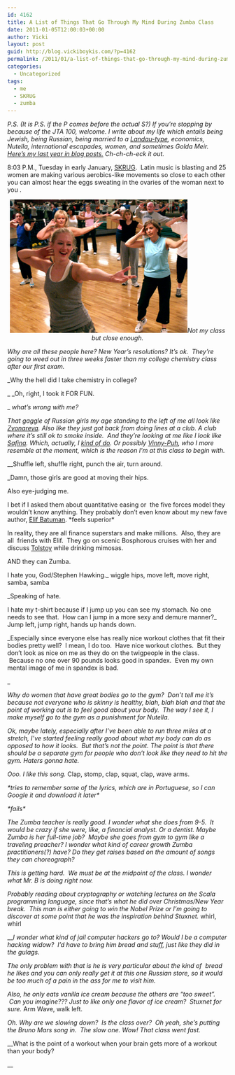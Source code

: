```yaml
---
id: 4162
title: A List of Things That Go Through My Mind During Zumba Class
date: 2011-01-05T12:00:03+00:00
author: Vicki
layout: post
guid: http://blog.vickiboykis.com/?p=4162
permalink: /2011/01/a-list-of-things-that-go-through-my-mind-during-zumba-class/
categories:
  - Uncategorized
tags:
  - me
  - SKRUG
  - zumba
---
```

_P.S. (It is P.S. if the P comes before the actual S?) If you&#8217;re stopping by because of the JTA 100, welcome. I write about my life which entails being Jewish, being Russian, being married to a [Landau-type](http://en.wikipedia.org/wiki/Lev_Landau), economics, Nutella, international escapades, women, and sometimes Golda Meir. [Here&#8217;s my last year in blog posts.](http://blog.vickiboykis.com/2010/12/30/2010-in-blog-posts/) Ch-ch-ch-eck it out._ 

8:03 P.M., Tuesday in early January, [SKRUG](http://blog.vickiboykis.com/2010/11/18/skrug/).  Latin music is blasting and 25 women are making various aerobics-like movements so close to each other you can almost hear the eggs sweating in the ovaries of the woman next to you .

<p style="text-align: center;">
  <a href="https://raw.githubusercontent.com/veekaybee/wlb/gh-pages/assets/images/2011/01/zumba.jpg"></a><a href="https://raw.githubusercontent.com/veekaybee/wlb/gh-pages/assets/images/2011/01/zumba2.jpg"><img class="aligncenter size-full wp-image-4170" title="zumba2" src="https://raw.githubusercontent.com/veekaybee/wlb/gh-pages/assets/images/2011/01/zumba2.jpg" alt="" width="406" height="305" /></a><em>Not my class but close enough. </em>
</p>

_Why are all these people here? New Year&#8217;s resolutions? It&#8217;s ok.  They&#8217;re going to weed out in three weeks faster than my college chemistry class after our first exam._ 

_Why the hell did I take chemistry in college?
  
_ _Oh, right, I took it FOR FUN.
  
_ _what&#8217;s wrong with me?_

_That gaggle of Russian girls my age standing to the left of me all look like [Zvonareva](http://en.wikipedia.org/wiki/Vera_Zvonareva). Also like they just got back from doing lines at a club. A club where it&#8217;s still ok to smoke inside.  And they&#8217;re looking at me like I look like [Safina](http://en.wikipedia.org/wiki/Dinara_Safina). Which, actually, I [kind of do](https://raw.githubusercontent.com/veekaybee/wlb/gh-pages/assets/images/2010/11/Photo-on-2010-11-19-at-06.28-2.jpg). Or possibly [Vinny-Puh](http://grainedit.com/2008/07/10/vinni-puh-video-the-russian-winnie-the-pooh/), who I more resemble at the moment, which is the reason I&#8217;m at this class to begin with._ 

 __Shuffle left, shuffle right, punch the air, turn around.

_Damn, those girls are good at moving their hips.
  
Also eye-judging me.
  
I bet if I asked them about quantitative easing or  the five forces model they wouldn&#8217;t know anything. They probably don&#8217;t even know about my new fave author, [Elif Batuman](http://www.elifbatuman.net/). \*feels superior\*
  
In reality, they are all finance superstars and make millions.  Also, they are all  friends with Elif.  They go on scenic Bosphorous cruises with her and discuss [Tolstoy](http://www.nytimes.com/roomfordebate/2010/12/27/why-do-we-need-to-predict-the-future/the-goal-of-predictions-who-am-i) while drinking mimosas.
  
AND they can Zumba.
  
I hate you, God/Stephen Hawking._ wiggle hips, move left, move right, samba, samba

_Speaking of hate.
  
I hate my t-shirt because if I jump up you can see my stomach. No one needs to see that.  How can I jump in a more sexy and demure manner?_ Jump left, jump right, hands up hands down.

_Especially since everyone else has really nice workout clothes that fit their bodies pretty well?  I mean, I do too.  Have nice workout clothes.  But they don&#8217;t look as nice on me as they do on the twigpeople in the class.  Because no one over 90 pounds looks good in spandex.  Even my own mental image of me in spandex is bad.
  
_ 

 _Why do women that have great bodies go to the gym?  Don&#8217;t tell me it&#8217;s because not everyone who is skinny is healthy, blah, blah blah and that the point of working out is to feel good about your body.  The way I see it, I make myself go to the gym as a punishment for Nutella._ 

_Ok, maybe lately, especially after I&#8217;ve been able to run three miles at a stretch, I&#8217;ve started feeling really good about what my body can do as opposed to how it looks.  But that&#8217;s not the point. The point is that there should be a separate gym for people who don&#8217;t look like they need to hit the gym. Haters gonna hate._ 

_Ooo. I like this song._ Clap, stomp, clap, squat, clap, wave arms.

_\*tries to remember some of the lyrics, which are in Portuguese, so I can Google it and download it later\*_ 
  
_\*fails\*_

_The Zumba teacher is really good. I wonder what she does from 9-5.  It would be crazy if she were, like, a financial analyst. Or a dentist. Maybe Zumba is her full-time job?  Maybe she goes from gym to gym like a traveling preacher? I wonder what kind of career growth Zumba practitioners(?) have? Do they get raises based on the amount of songs they can choreograph?_ 

_This is getting hard.  We must be at the midpoint of the class. I wonder what Mr. B is doing right now._ 

_Probably reading about cryptography or watching lectures on the Scala programming language, since that&#8217;s what he did over Christmas/New Year break.  This man is either going to win the Nobel Prize or I&#8217;m going to discover at some point that he was the inspiration behind Stuxnet._ whirl, whirl

 ___I wonder what kind of jail computer hackers go to? Would I be a computer hacking widow?  I&#8217;d have to bring him bread and stuff, just like they did in the gulags._ 

_The only problem with that is he is very particular about the kind of  bread he likes and you can only really get it at this one Russian store, so it would be too much of a pain in the ass for me to visit him._ 

_Also, he only eats vanilla ice cream because the others are &#8220;too sweet&#8221;.  Can you imagine??? Just to like only one flavor of ice cream?  Stuxnet for sure._ Arm Wave, walk left.

_Oh. Why are we slowing down?  Is the class over?  Oh yeah, she&#8217;s putting the Bruno Mars song in.  The slow one. Wow! That class went fast._ 

 __What is the point of a workout when your brain gets more of a workout than your body?

 __